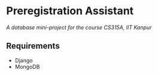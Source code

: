 # Preregistration Assistant
_A database mini-project for the course CS315A, IIT Kanpur_

## Requirements
* Django
* MongoDB
